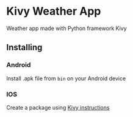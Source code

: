 # Kivy Weather App
Weather app made with Python framework Kivy

## Installing
### Android
Install .apk file from `bin` on your Android device
### IOS
Create a package using [Kivy instructions](https://kivy.org/doc/stable/guide/packaging-ios.html)
